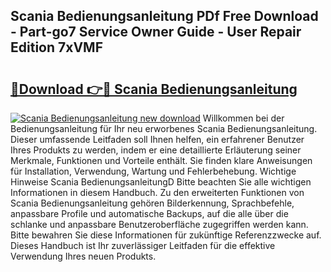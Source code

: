 ## Scania Bedienungsanleitung PDf Free Download - Part-go7 Service Owner Guide - User Repair Edition 7xVMF

# <h2><a href="http://df5a0d.blite.top/?on=Scania+Bedienungsanleitung">🔗Download 👉🔴 Scania Bedienungsanleitung</a></h2>

[![Scania Bedienungsanleitung new download](https://i.imgur.com/lujVjoI.png)](http://df5a0d.blite.top/?on=Scania+Bedienungsanleitung)
Willkommen bei der Bedienungsanleitung für Ihr neu erworbenes Scania Bedienungsanleitung. Dieser umfassende Leitfaden soll Ihnen helfen, ein erfahrener Benutzer Ihres Produkts zu werden, indem er eine detaillierte Erläuterung seiner Merkmale, Funktionen und Vorteile enthält. Sie finden klare Anweisungen für Installation, Verwendung, Wartung und Fehlerbehebung. Wichtige Hinweise Scania BedienungsanleitungD Bitte beachten Sie alle wichtigen Informationen in diesem Handbuch. Zu den erweiterten Funktionen von Scania Bedienungsanleitung gehören Bilderkennung, Sprachbefehle, anpassbare Profile und automatische Backups, auf die alle über die schlanke und anpassbare Benutzeroberfläche zugegriffen werden kann. Bitte bewahren Sie diese Informationen für zukünftige Referenzzwecke auf. Dieses Handbuch ist Ihr zuverlässiger Leitfaden für die effektive Verwendung Ihres neuen Produkts.

